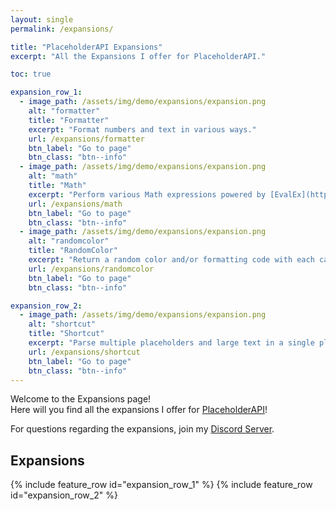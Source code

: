 ```yaml
---
layout: single
permalink: /expansions/

title: "PlaceholderAPI Expansions"
excerpt: "All the Expansions I offer for PlaceholderAPI."

toc: true

expansion_row_1:
  - image_path: /assets/img/demo/expansions/expansion.png
    alt: "formatter"
    title: "Formatter"
    excerpt: "Format numbers and text in various ways."
    url: /expansions/formatter
    btn_label: "Go to page"
    btn_class: "btn--info"
  - image_path: /assets/img/demo/expansions/expansion.png
    alt: "math"
    title: "Math"
    excerpt: "Perform various Math expressions powered by [EvalEx](https://github.com/uklimaschewski/EvalEx)."
    url: /expansions/math
    btn_label: "Go to page"
    btn_class: "btn--info"
  - image_path: /assets/img/demo/expansions/expansion.png
    alt: "randomcolor"
    title: "RandomColor"
    excerpt: "Return a random color and/or formatting code with each call."
    url: /expansions/randomcolor
    btn_label: "Go to page"
    btn_class: "btn--info"

expansion_row_2:
  - image_path: /assets/img/demo/expansions/expansion.png
    alt: "shortcut"
    title: "Shortcut"
    excerpt: "Parse multiple placeholders and large text in a single placeholder."
    url: /expansions/shortcut
    btn_label: "Go to page"
    btn_class: "btn--info"
---
```


Welcome to the Expansions page!  
Here will you find all the expansions I offer for [PlaceholderAPI](https://www.spigotmc.org/resources/6245/)!

For questions regarding the expansions, join my [Discord Server](https://discord.gg/6dazXp6).

## Expansions
{% include feature_row id="expansion_row_1" %}
{% include feature_row id="expansion_row_2" %}